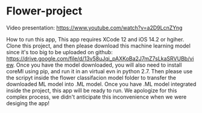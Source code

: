 # Flower-project

Video presentation: https://www.youtube.com/watch?v=a2D9LcnZYng

How to run this app,
This app requires XCode 12 and iOS 14.2 or hgiher. Clone this project, and then please download this machine learning model since it's too big to be uploaded on github: https://drive.google.com/file/d/13v58uJqi_pAXKoBa2J7mZ7sLkaSRVUBb/view.
Once you have the model downloaded, you will also need to install coreMl using pip, and run it in an virtual evn in python 2.7. Then please use the scripyt inside the flower classifacion model folder to transfer the downloaded ML model into .ML model. Once you have .ML model integrated inside the project, this app will be ready to run. We apologize for this complex process, we didn't anticipate this inconvenience when we were desiging the app!
